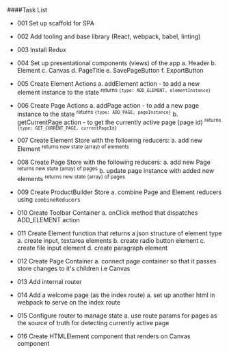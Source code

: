 ####Task List

- 001 Set up scaffold for SPA

- 002 Add tooling and base library (React, webpack, babel, linting)

- 003 Install Redux

- 004 Set up presentational components (views) of the app
    a. Header
    b. Element
    c. Canvas
    d. PageTitle
    e. SavePageButton
    f. ExportButton
    
- 005 Create Element Actions
    a. addElement action - to add a new element instance to the state
    <sup>returns `{type: ADD_ELEMENT, elementInstance}`</sup>
    
- 006 Create Page Actions
    a. addPage action - to add a new page instance to the state
    <sup>returns `{type: ADD_PAGE, pageInstance}`</sup>
    b. getCurrentPage action - to get the currently active page (page id)
    <sup>returns `{type: GET_CURRENT_PAGE, currentPageId}`</sup>
    
- 007 Create Element Store with the following reducers:
    a. add new Element
    <sup>returns new state (array) of elements</sup>

- 008 Create Page Store with the following reducers:
    a. add new Page
    <sup>returns new state (array) of pages</sup>
    b. update page instance with added new elements
    <sup>returns new state (array) of pages</sup>

- 009 Create ProductBuilder Store
    a. combine Page and Element reducers using `combineReducers`
    
- 010 Create Toolbar Container
    a. onClick method that dispatches ADD_ELEMENT action
    
- 011 Create Element function that returns a json structure of element type
    a. create input, textarea elements
    b. create radio button element
    c. create file input element
    d. create paragraph element

- 012 Create Page Container
    a. connect page container so that it passes store changes to it's children i.e Canvas
    
- 013 Add internal router

- 014 Add a welcome page (as the index route)
    a. set up another html in webpack to serve on the index route

- 015 Configure router to manage state
    a. use route params for pages as the source of truth for detecting currently active page

- 016 Create HTMLElement component that renders on Canvas component

